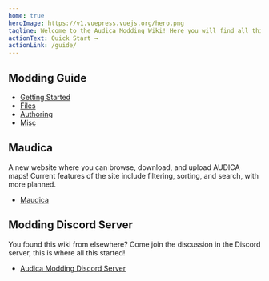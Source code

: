 ```yaml
---
home: true
heroImage: https://v1.vuepress.vuejs.org/hero.png
tagline: Welcome to the Audica Modding Wiki! Here you will find all things Audica.
actionText: Quick Start →
actionLink: /guide/
---
```


## Modding Guide

* [Getting Started](/guide)
* [Files](/files)
* [Authoring](/authoring)
* [Misc](/misc)


## Maudica

A new website where you can browse, download, and upload AUDICA maps! Current features of the site include filtering, sorting, and search, with more planned.

* [Maudica](https://maudica.com/)

## Modding Discord Server

You found this wiki from elsewhere? Come join the discussion in the Discord server, this is where all this started!

* [Audica Modding Discord Server](https://discord.gg/cakQUt5)
